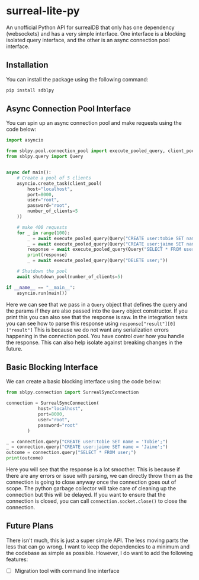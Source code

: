 # surreal-lite-py
An unofficial Python API for surrealDB that only has one dependency (websockets) and has a very simple interface. One interface is a blocking isolated query interface, and the other is an async connection pool interface.

## Installation
You can install the package using the following command:
```bash
pip install sdblpy
```

## Async Connection Pool Interface
You can spin up an async connection pool and make requests using the code below:
```python
import asyncio

from sblpy.pool.connection_pool import execute_pooled_query, client_pool, shutdown_pool
from sblpy.query import Query


async def main():
    # Create a pool of 5 clients
    asyncio.create_task(client_pool(
        host="localhost",
        port=8000,
        user="root",
        password="root",
        number_of_clients=5
    ))

    # make 400 requests
    for _ in range(100):
        _ = await execute_pooled_query(Query("CREATE user:tobie SET name = 'Tobie';"))
        _ = await execute_pooled_query(Query("CREATE user:jaime SET name = 'Jaime';"))
        response = await execute_pooled_query(Query("SELECT * FROM user;"))
        print(response)
        _ = await execute_pooled_query(Query("DELETE user;"))

    # Shutdown the pool    
    await shutdown_pool(number_of_clients=5)

if __name__ == "__main__":
    asyncio.run(main())
```

Here we can see that we pass in a `Query` object that defines the query and the params if they are also passed into the `Query` object constructor. If you print this you can also see that the response is raw. In the integration tests you can see how to parse this response using `response["result"][0]["result"]` This is because we do not want any serialization errors happening in the connection pool. You have control over how you handle the response. This can also help isolate against breaking changes in the future. 

## Basic Blocking Interface
We can create a basic blocking interface using the code below:
```python
from sblpy.connection import SurrealSyncConnection

connection = SurrealSyncConnection(
            host="localhost",
            port=8000,
            user="root",
            password="root"
        )

_ = connection.query("CREATE user:tobie SET name = 'Tobie';")
_ = connection.query("CREATE user:jaime SET name = 'Jaime';")
outcome = connection.query("SELECT * FROM user;")
print(outcome)
```

Here you will see that the response is a lot smoother. This is because if there are any errors or issue with parsing, we can directly throw them as the connection is going to close anyway once the connection goes out of scope. The python garbage collector will take care of cleaning up the connection but this will be delayed. If you want to ensure that the connection is closed, you can call `connection.socket.close()` to close the connection.

## Future Plans

There isn't much, this is just a super simple API. The less moving parts the less that can go wrong. I want to keep the dependencies to a minimum and the codebase as simple as possible. However, I do want to add the following features:

- [ ] Migration tool with command line interface
